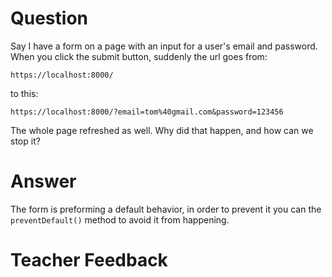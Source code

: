 # Question
Say I have a form on a page with an input for a user's email and password. When you click the submit button, suddenly the url goes from:

```plaintext
https://localhost:8000/
```
to this:
```plaintext
https://localhost:8000/?email=tom%40gmail.com&password=123456
```

The whole page refreshed as well. Why did that happen, and how can we stop it?

# Answer
The form is preforming a default behavior, in order to prevent it you can the `preventDefault()` method to avoid it from happening.

# Teacher Feedback